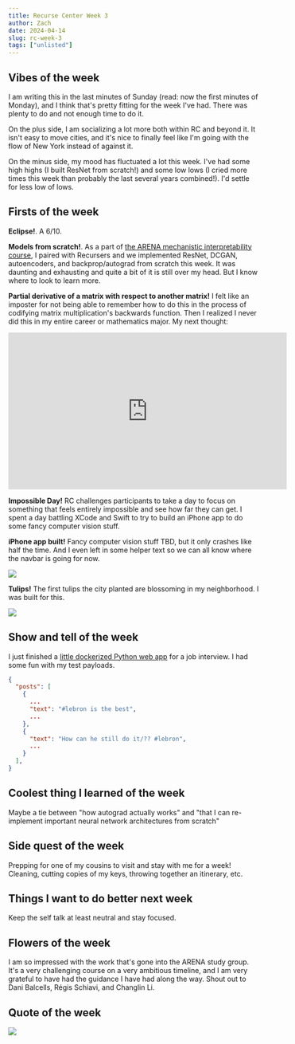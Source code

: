 ```yaml
---
title: Recurse Center Week 3
author: Zach
date: 2024-04-14
slug: rc-week-3
tags: ["unlisted"]
---
```



## Vibes of the week

I am writing this in the last minutes of Sunday (read: now the first minutes of Monday), and I think that's pretty fitting for the week I've had. There was plenty to do and not enough time to do it.

On the plus side, I am socializing a lot more both within RC and beyond it. It isn't easy to move cities, and it's nice to finally feel like I'm going with the flow of New York instead of against it.

On the minus side, my mood has fluctuated a lot this week. I've had some high highs (I built ResNet from scratch!) and some low lows (I cried more times this week than probably the last several years combined!). I'd settle for less low of lows.

## Firsts of the week

**Eclipse!**. A 6/10.

**Models from scratch!**. As a part of [the ARENA mechanistic interpretability course](https://github.com/callummcdougall/ARENA_3.0), I paired with Recursers and we implemented ResNet, DCGAN, autoencoders, and backprop/autograd from scratch this week. It was daunting and exhausting and quite a bit of it is still over my head. But I know where to look to learn more.

**Partial derivative of a matrix with respect to another matrix!** I felt like an imposter for not being able to remember how to do this in the process of codifying matrix multiplication's backwards function. Then I realized I never did this in my entire career or mathematics major. My next thought:

<iframe width="560" height="315" src="https://www.youtube-nocookie.com/embed/Gu8YiTeU9XU?si=yYtGPr8Mt8E_4-CV" title="YouTube video player" frameborder="0" allow="accelerometer; autoplay; clipboard-write; encrypted-media; gyroscope; picture-in-picture; web-share" referrerpolicy="strict-origin-when-cross-origin" allowfullscreen></iframe>

**Impossible Day!** RC challenges participants to take a day to focus on something that feels entirely impossible and see how far they can get. I spent a day battling XCode and Swift to try to build an iPhone app to do some fancy computer vision stuff.

**iPhone app built!** Fancy computer vision stuff TBD, but it only crashes like half the time. And I even left in some helper text so we can all know where the navbar is going for now.

![](/post/rc-week3/app.jpg)

**Tulips!** The first tulips the city planted are blossoming in my neighborhood. I was built for this.

![](/post/rc-week3/tulips.jpg)

## Show and tell of the week

I just finished a [little dockerized Python web app](https://github.com/zachlipp/sockpuppet-detector/) for a job interview. I had some fun with my test payloads.

```json
{
  "posts": [
    {
      ...
      "text": "#lebron is the best",
      ...
    },
    {
      "text": "How can he still do it/?? #lebron",
      ...
    }
  ],
}
```

## Coolest thing I learned of the week

Maybe a tie between "how autograd actually works" and "that I can re-implement important neural network architectures from scratch"

## Side quest of the week

Prepping for one of my cousins to visit and stay with me for a week! Cleaning, cutting copies of my keys, throwing together an itinerary, etc.

## Things I want to do better next week

Keep the self talk at least neutral and stay focused.

## Flowers of the week

I am so impressed with the work that's gone into the ARENA study group. It's a very challenging course on a very ambitious timeline, and I am very grateful to have had the guidance I have had along the way. Shout out to Dani Balcells, Régis Schiavi, and Changlin Li.

## Quote of the week

![](/post/rc-week3/graffiti.jpg)
